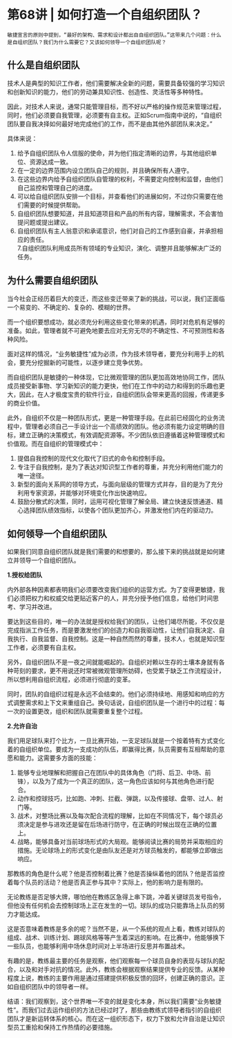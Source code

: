 # 第68讲 | 如何打造一个自组织团队？

    敏捷宣言的原则中提到，“最好的架构、需求和设计都出自自组织团队。”这带来几个问题：什么是自组织团队？我们为什么需要它？又该如何领导一个自组织团队呢？

## 什么是自组织团队

技术人是典型的知识工作者，他们需要解决全新的问题，需要具备较强的学习知识和创新知识的能力，他们的劳动兼具知识性、创造性、灵活性等多种特性。

因此，对技术人来说，通常只能管理目标，而不好以严格的操作规范来管理过程，同时，他们必须要自我管理，必须要有自主权。正如Scrum指南中说的，“自组织团队要自我决择如何最好地完成他们的工作，而不是由其他外部团队来决定。”

具体来说：

1.  给予自组织团队令人信服的使命，并为他们指定清晰的边界，与其他组织单位、资源达成一致。
2.  在一定的边界范围内设立团队自己的规则，并且确保所有人遵守。
3.  在这些边界内给予自组织团队自管理的权利，不需要定向控制和监督，由他们自己监控和管理自己的进度。
4.  可以给自组织团队安排一个目标，并查看他们的进展如何，不过你只需要在他们需要的时候提供帮助。
5.  自组织团队想要知道，并且知道项目和产品的所有内容，理解需求，不会害怕提问题或提出建议。
6.  自组织团队有主人翁意识和承诺意识，他们对自己的工作感到自豪，并承担相应的责任。  
    7.自组织团队利用成员所有领域的专业知识，演化、调整并且能够解决广泛的任务。

## 为什么需要自组织团队

当今社会正经历着巨大的变迁，而这些变迁带来了新的挑战，可以说，我们正面临一个易变的、不确定的、复杂的、模糊的世界。

而一个组织要想成功，就必须充分利用这些变化带来的机遇，同时对危机有足够的准备。如此，管理者就不可避免地要去应对无穷无尽的不确定性、不可预测性和各种风险。

面对这样的情况，“业务敏捷性”成为必须，作为技术领导者，要充分利用手上的机会，要充分挖掘新的可能性，以逐步建立竞争优势。

而自组织团队是敏捷的一种体现，它比微观管理的团队更加高效地协同工作，团队成员接受新事物、学习新知识的能力更快，他们在工作中的动力和得到的乐趣也更大，因此，在人才极度宝贵的软件行业，自组织团队会带来更高的回报，传递更多的商业价值。

此外，自组织不仅是一种团队形式，更是一种管理手段。在此前已经固化的业务流程中，管理者必须自己一手设计出一个高绩效的团队。他必须有能力设定明确的目标，建立正确的决策模式，有效调配资源等。不少团队依旧遵循着这种管理模式和价值观。而在自组织的管理模式中：

1.  提倡自我控制的现代文化取代了旧式的命令和控制手段。
2.  专注于自我控制，是为了表达对知识型工作者的尊重，并充分利用他们能力的唯一途径。
3.  新型的面向关系网的领导方式，与面向层级的管理方式并存，目的是为了充分利用专家资源，并能够对环境变化作出快速响应。
4.  鼓励分散式的决策，同时，运用可视化管理了解全局、建立快速反馈通道、精心选择团队绩效指标，以使各个团队更加齐心，并激发他们内在的驱动力。

## 如何领导一个自组织团队

如果我们同意自组织团队就是我们需要的和想要的，那么接下来的挑战就是如何建立并领导一个自组织团队。

**1.授权给团队**

内外部各种因素都表明我们必须要改变我们组织的运营方式。为了变得更敏捷，我们必须把权力和权威交给更贴近客户的人，并充分授予他们信息，给他们时间思考、学习并改进。

要达到这些目的，唯一的办法就是授权给我们的团队，让他们竭尽所能，不仅仅是完成指派工作任务，而是要激发他们的创造力和自我驱动性，让他们自我决定、自我执行、自我监督、自我控制。这是一种自然而然的尊重，技术人，也就是知识型工作者，必须要有自主权。

另外，自组织团队不是一夜之间就能崛起的。自组织对赖以生存的土壤本身就有各种苛刻的要求，更不用说还时常被微观管理所妨碍，也受累于缺乏工作流程设计，所以想利用自组织流程，必须进行彻底的变革。

同时，团队的自组织过程是永远不会结束的。他们必须持续地、用感知和响应的方式调整需求和上下文来重组自己。换句话说，自组织团队是一个进行中的过程：每一次的设置更改，组织和团队就需要重复整个过程。

**2.允许自治**

我们用足球队来打个比方，一旦比赛开始，一支足球队就是一个按着特有方式变化着的自组织单位。要成为一支成功的队伍，即赢得比赛，队员需要有互相帮助的意愿和能力。这需要多方面的技能：

1.  能够专业地理解和把握自己在团队中的具体角色（门将、后卫、中场、前锋），以及为了成为一个真正的团队，这一角色应该如何与其他角色进行配合。
2.  动作和控球技巧，比如跑、冲刺、拦截、弹跳，以及传接球、盘带、过人、射门等。
3.  战术，对整场比赛以及每次配合流程的理解，比如在不同情况下，每个球员必须决定是参与进攻还是留在后场进行防守，在正确的时候出现在正确的位置上。
4.  战略，能够具备对当前球场形式的大局观。能够阅读比赛的局势并采取相应的措施。无论球场上的形式变化是由队友还是对方球员触发的，都能够立即做出响应。

那教练的角色是什么呢？他是否控制着比赛？他是否操纵着他的团队？他是否监控着每个队员的活动？他是否真正参与其中？实际上，他的影响力是有限的。

无论教练是否足够大牌，哪怕他在教练区急得上串下跳，冲着关键球员发号指令，但他没有任何机会去控制球场上正在发生的一切。球队的成功只能靠场上队员的努力才能达成。

这是否意味着教练是多余的呢？当然不是，从一个系统的观点上看，教练对球队的组成、战术、训练计划、踢球风格等等产生着深远的影响。在比赛中，他能够换下一些队员，也能够利用中场休息时间对上半场进行反思并布置战术。

有趣的是，教练最主要的任务是观察，他们观察每一个球员自身的表现与球队的配合，以及和对手对抗的情况。此外，教练会根据观察结果提供专业的反馈。从某种程度上说，教练的主要作用是通过搭建提供积极反馈的回环，创建正确的意识。正如自组织团队中的领导者一样。

结语：我们观察到，这个世界唯一不变的就是变化本身，所以我们需要“业务敏捷性”。而我们过去运作组织的方法已经过时了，那些由教练式领导者指引的自组织团队才是新运转体系的核心。而在这一组织形态下，权力下放和允许自治是让知识型员工重拾和保持工作热情的必要措施。
    